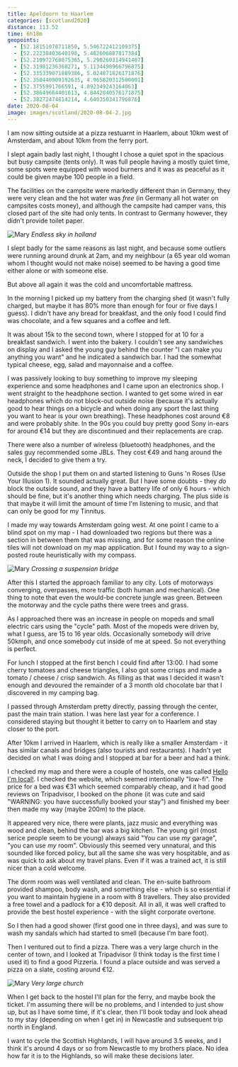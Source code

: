 ```yaml
--- 
title: Apeldoorn to Haarlem
categories: [scotland2020]
distance: 113.52
time: 6h18m
geopoints: 
  - [52.18151078711858, 5.546722412109375]
  - [52.22238403640198, 5.482606887817384]
  - [52.210972768075365, 5.290260314941407]
  - [52.31981236368271, 5.1134490966796875]
  - [52.335339071889386, 5.024871826171876]
  - [52.350440909192635, 4.965820312500001]
  - [52.3755991766591, 4.892349243164063]
  - [52.38649664401613, 4.8442840576171875]
  - [52.38272474814214, 4.640350341796876]
date: 2020-08-04
image: images/scotland/2020-08-04-2.jpg
---
```

I am now sitting outside at a pizza restuarnt in Haarlem, about 10km west of
Amsterdam, and about 10km from the ferry port.

I slept again badly last night, I thought I chose a quiet spot in the
spacious but busy campsite (tents only). It was full people having a mostly
quiet time, some spots were equipped with wood burners and it was as peaceful
as it could be given maybe 100 people in a field.

The facilities on the campsite were markedly different than in Germany, they
were very clean and the hot water was _free_ (in Germany all hot water on
campsites costs money), and although the campsite had camper vans, this closed
part of the site had only tents. In contrast to Germany however, they didn't
provide toilet paper.

![Mary](/images/scotland/2020-08-04-1.jpg)
_Endless sky in holland_

I slept badly for the same reasons as last night, and because some outliers
were running around drunk at 2am, and my neighbour (a 65 year old woman
whom I thought would not make noise) seemed to be having a good time either
alone or with someone else.

But above all again it was the cold and uncomfortable mattress.

In the morning I picked up my battery from the charging shed (it wasn't fully
charged, but maybe it has 80% more than enough for four or five days I guess).
I didn't have any bread for breakfast, and the only food I could find was
chocolate, and a few squares and a coffee and left.

It was about 15k to the second town, where I stopped for at 10 for a breakfast
sandwich. I went into the bakery. I couldn't see any sandwiches on display and
I asked the young guy behind the counter "I can make you anything you want"
and he indicated a sandwich bar. I had the somewhat typical cheese, egg, salad
and mayonnaise and a coffee.

I was passively looking to buy something to improve my sleeping experience and
some headphones and I came upon an electronics shop. I went straight to the
headphone section. I wanted to get some wired in ear headphones which do not
block-out outside noise (because it's actually good to hear things on a
bicycle and when doing any sport the last thing you want to hear is your own
breathing). These headphones cost around €8 and were probably shite. In the
90s you could buy pretty good Sony in-ears for around €14 but they are
discontinued and their replacements are crap.

There were also a number of wireless (bluetooth) headphones, and the sales guy
recommended some JBLs. They cost €49 and hang around the neck, I decided to
give them a try.

Outside the shop I put them on and started listening to Guns 'n Roses (Use
Your Illusion 1). It sounded actually great. But I have some doubts - they
_do_ block the outside sound, and they have a battery life of only 6 hours -
which should be fine, but it's another thing which needs charging. The plus
side is that maybe it will limit the amount of time I'm listening to music,
and that can only be good for my Tinnitus.

I made my way towards Amsterdam going west. At one point I came to a blind
spot on my map - I had downloaded two regions but there was a section in
between them that was missing, and for some reason the online tiles will not
download on my map application. But I found my way to a sign-posted route
heuristically with my compass.

![Mary](/images/scotland/2020-08-04-2.jpg)
_Crossing a suspension bridge_

After this I started the approach familiar to any city. Lots of motorways
converging, overpasses, more traffic (both human and mechanical). One thing to
note that even the would-be concrete jungle was green. Between the motorway
and the cycle paths there were trees and grass.

As I approached there was an increase in people on mopeds and small electric
cars using the "cycle" path. Most of the mopeds were driven by, what I guess,
are 15 to 16 year olds. Occasionally somebody will drive 50kmph, and once
somebody cut inside of me at speed. So not everything is perfect.

For lunch I stopped at the first bench I could find after 13:00. I had some
cherry tomatoes and cheese triangles, I also got some crisps and made a
tomato / cheese / crisp sandwich. As filling as that was I decided it wasn't
enough and devoured the remainder of a 3 month old chocolate bar that I
discovered in my camping bag.

I passed through Amsterdam pretty directly, passing through the center, past
the main train station. I was here last year for a conference. I considered
staying but thought it better to carry on to Haarlem and stay closer to the
port.

After 10km I arrived in Haarlem, which is really like a smaller Amsterdam - it
has similar canals and bridges (also tourists and restaurants). I hadn't yet
decided on what I was doing and I stopped at bar for a beer and had a think.

I checked my map and there were a couple of hostels, one was called [Hello
I'm local!](http://www.helloimlocal.com). I checked the website, which
seemed intentionally "low-fi". The price for a bed was €31 which seemed
comparably cheap, and it had good reviews on Tripadvisor, I booked on the
phone (it was cute and said "WARNING: you have successfully booked your stay")
and finished my beer then made my way (maybe 200m) to the place.

It appeared very nice, there were plants, jazz music and everything was wood
and clean, behind the bar was a big kitchen. The young girl (most serice
people seem to be young) always said "You can use _my_ garage", "you can use
_my_ room". Obviously this seemed very unnatural, and this sounded like forced
policy, but all the same she was very hospitable, and as was quick to ask
about my travel plans. Even if it was a trained act, it is still nicer
than a cold welcome.

The dorm room was well ventilated and clean. The en-suite bathroom provided
shampoo, body wash, and something else - which is so essential if you want to
maintain hygiene in a room with 8 travellers. They also provided a free towel
and a padlock for a €10 deposit. All in all, it was well crafted to provide
the best hostel experience - with the slight corporate overtone.

So I then had a good shower (first good one in three days), and was sure to
wash my sandals which had started to smell (because I'm bare foot).

Then I ventured out to find a pizza. There was a very large church in the
center of town, and I looked at Tripadvisor (I think today is the first time I
used it) to find a good Pizzeria. I found a place outside and was served a
pizza on a slate, costing around €12.

![Mary](/images/scotland/2020-08-04-3.jpg)
_Very large church_

When I get back to the hostel I'll plan for the ferry, and maybe book the
ticket. I'm assuming there will be no problems, and I intended to just show
up, but as I have some time, if it's clear, then I'll book today and look
ahead to my stay (depending on when I get in) in Newcastle and subsequent
trip north in England.

I want to cycle the Scottish Highlands, I will have around 3.5 weeks, and I
think it's around 4 days or so from Newcastle to my brothers place. No idea
how far it is to the Highlands, so will make these decisions later.
